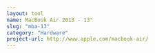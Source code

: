 ```yaml
---
layout: tool
name: MacBook Air 2013 - 13"
slug: "mba-13"
category: "Hardware"
project-url: http://www.apple.com/macbook-air/
---
```


